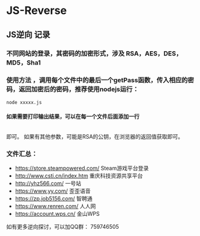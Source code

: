 # JS-Reverse
## JS逆向 记录
### 不同网站的登录，其密码的加密形式，涉及 RSA，AES，DES，MD5，Sha1
### 使用方法 ，调用每个文件中的最后一个getPass函数，传入相应的密码，返回加密后的密码，推荐使用nodejs运行： 
```
node xxxxx.js 
```
#### 如果需要打印输出结果，可以在每一个文件后面添加一行 
```console.log(getPass('123456'));
```
 即可。 如果有其他参数，可能是RSA的公钥，在浏览器的返回值获取即可。

 ### 文件汇总：
- https://store.steampowered.com/ Steam游戏平台登录
- http://www.csti.cn/index.htm 重庆科技资源共享平台
- http://yhz566.com/ 一号站
- https://www.yy.com/ 歪歪语音
- https://zp.job5156.com/ 智聘通
- https://www.renren.com/ 人人网
- https://account.wps.cn/ 金山WPS



如有更多逆向探讨，可以加QQ群： 759746505

